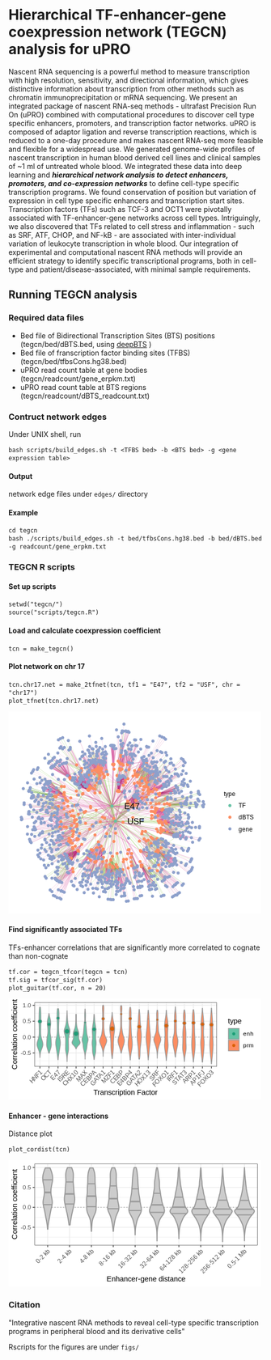 # Hierarchical TF-enhancer-gene coexpression network (TEGCN) analysis for uPRO
Nascent RNA sequencing is a powerful method to measure transcription with high resolution, sensitivity, and directional information, which gives distinctive information about transcription from other methods such as chromatin immunoprecipitation or mRNA sequencing. We present an integrated package of nascent RNA-seq methods - ultrafast Precision Run On (uPRO) combined with computational procedures to discover cell type specific enhancers, promoters, and transcription factor networks. uPRO is composed of adaptor ligation and reverse transcription reactions, which is reduced to a one-day procedure and makes nascent RNA-seq more feasible and flexible for a widespread use. We generated genome-wide profiles of nascent transcription in human blood derived cell lines and clinical samples of ~1 ml of untreated whole blood. We integrated these data into deep learning and ***hierarchical network analysis to detect enhancers, promoters, and co-expression networks*** to define cell-type specific transcription programs. We found conservation of position but variation of expression in cell type specific enhancers and transcription start sites. Transcription factors (TFs) such as TCF-3 and OCT1 were pivotally associated with TF-enhancer-gene networks across cell types. Intriguingly, we also discovered that TFs related to cell stress and inflammation - such as SRF, ATF, CHOP, and NF-kB - are associated with inter-individual variation of leukocyte transcription in whole blood. Our integration of experimental and computational nascent RNA methods will provide an efficient strategy to identify specific transcriptional programs, both in cell-type and patient/disease-associated, with minimal sample requirements.
## Running TEGCN analysis
### Required data files
- Bed file of Bidirectional Transcription Sites (BTS) positions (tegcn/bed/dBTS.bed, using [deepBTS](https://www.github.com/kwaklab-cornell/deepBTS) )
- Bed file of franscription factor binding sites (TFBS) (tegcn/bed/tfbsCons.hg38.bed)
- uPRO read count table at gene bodies (tegcn/readcount/gene_erpkm.txt)
- uPRO read count table at BTS regions (tegcn/readcount/dBTS_readcount.txt)
### Contruct network edges
Under UNIX shell, run
```
bash scripts/build_edges.sh -t <TFBS bed> -b <BTS bed> -g <gene expression table>
```
#### Output
network edge files under ```edges/``` directory
#### Example
```
cd tegcn
bash ./scripts/build_edges.sh -t bed/tfbsCons.hg38.bed -b bed/dBTS.bed -g readcount/gene_erpkm.txt
```
### TEGCN R scripts
#### Set up scripts
```
setwd("tegcn/")
source("scripts/tegcn.R")
```
#### Load and calculate coexpression coefficient
```
tcn = make_tegcn()
```
#### Plot network on chr 17
```
tcn.chr17.net = make_2tfnet(tcn, tf1 = "E47", tf2 = "USF", chr = "chr17")
plot_tfnet(tcn.chr17.net)
```
![network plot](https://github.com/kwaklab-cornell/uPRO/blob/main/tegcn/plots/chr17_tfnet.png)

#### Find significantly associated TFs
TFs-enhancer correlations that are significantly more correlated to cognate than non-cognate
```
tf.cor = tegcn_tfcor(tegcn = tcn)
tf.sig = tfcor_sig(tf.cor)
plot_guitar(tf.cor, n = 20)
```
![guitar plot](https://github.com/kwaklab-cornell/uPRO/blob/main/tegcn/plots/sigTF_guitar.png)
#### Enhancer - gene interactions
Distance plot
```
plot_cordist(tcn)
```
![dist plot](https://github.com/kwaklab-cornell/uPRO/blob/main/tegcn/plots/enhGene_dist.png)
### Citation
"Integrative nascent RNA methods to reveal cell-type specific transcription programs in peripheral blood and its derivative cells"

Rscripts for the figures are under ```figs/```
